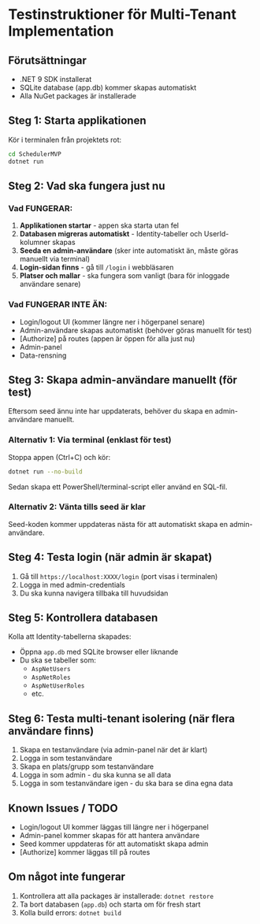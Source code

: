 # Testinstruktioner för Multi-Tenant Implementation

## Förutsättningar
- .NET 9 SDK installerat
- SQLite database (app.db) kommer skapas automatiskt
- Alla NuGet packages är installerade

## Steg 1: Starta applikationen

Kör i terminalen från projektets rot:
```bash
cd SchedulerMVP
dotnet run
```

## Steg 2: Vad ska fungera just nu

### Vad FUNGERAR:
1. **Applikationen startar** - appen ska starta utan fel
2. **Databasen migreras automatiskt** - Identity-tabeller och UserId-kolumner skapas
3. **Seeda en admin-användare** (sker inte automatiskt än, måste göras manuellt via terminal)
4. **Login-sidan finns** - gå till `/login` i webbläsaren
5. **Platser och mallar** - ska fungera som vanligt (bara för inloggade användare senare)

### Vad FUNGERAR INTE ÄN:
- Login/logout UI (kommer längre ner i högerpanel senare)
- Admin-användare skapas automatiskt (behöver göras manuellt för test)
- [Authorize] på routes (appen är öppen för alla just nu)
- Admin-panel
- Data-rensning

## Steg 3: Skapa admin-användare manuellt (för test)

Eftersom seed ännu inte har uppdaterats, behöver du skapa en admin-användare manuellt.

### Alternativ 1: Via terminal (enklast för test)
Stoppa appen (Ctrl+C) och kör:
```bash
dotnet run --no-build
```

Sedan skapa ett PowerShell/terminal-script eller använd en SQL-fil.

### Alternativ 2: Vänta tills seed är klar
Seed-koden kommer uppdateras nästa för att automatiskt skapa en admin-användare.

## Steg 4: Testa login (när admin är skapat)

1. Gå till `https://localhost:XXXX/login` (port visas i terminalen)
2. Logga in med admin-credentials
3. Du ska kunna navigera tillbaka till huvudsidan

## Steg 5: Kontrollera databasen

Kolla att Identity-tabellerna skapades:
- Öppna `app.db` med SQLite browser eller liknande
- Du ska se tabeller som:
  - `AspNetUsers`
  - `AspNetRoles`
  - `AspNetUserRoles`
  - etc.

## Steg 6: Testa multi-tenant isolering (när flera användare finns)

1. Skapa en testanvändare (via admin-panel när det är klart)
2. Logga in som testanvändare
3. Skapa en plats/grupp som testanvändare
4. Logga in som admin - du ska kunna se all data
5. Logga in som testanvändare igen - du ska bara se dina egna data

## Known Issues / TODO

- Login/logout UI kommer läggas till längre ner i högerpanel
- Admin-panel kommer skapas för att hantera användare
- Seed kommer uppdateras för att automatiskt skapa admin
- [Authorize] kommer läggas till på routes

## Om något inte fungerar

1. Kontrollera att alla packages är installerade: `dotnet restore`
2. Ta bort databasen (`app.db`) och starta om för fresh start
3. Kolla build errors: `dotnet build`

